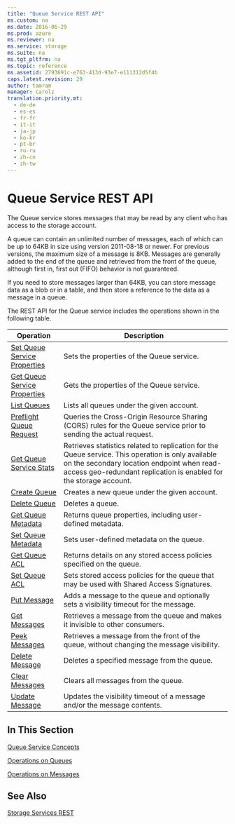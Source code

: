 ```yaml
---
title: "Queue Service REST API"
ms.custom: na
ms.date: 2016-06-29
ms.prod: azure
ms.reviewer: na
ms.service: storage
ms.suite: na
ms.tgt_pltfrm: na
ms.topic: reference
ms.assetid: 2793691c-e763-413d-93e7-e111312d5f4b
caps.latest.revision: 29
author: tamram
manager: carolz
translation.priority.mt: 
  - de-de
  - es-es
  - fr-fr
  - it-it
  - ja-jp
  - ko-kr
  - pt-br
  - ru-ru
  - zh-cn
  - zh-tw
---
```

# Queue Service REST API
The Queue service stores messages that may be read by any client who has access to the storage account.  
  
 A queue can contain an unlimited number of messages, each of which can be up to 64KB in size using version 2011-08-18 or newer. For previous versions, the maximum size of a message is 8KB. Messages are generally added to the end of the queue and retrieved from the front of the queue, although first in, first out (FIFO) behavior is not guaranteed.  
  
 If you need to store messages larger than 64KB, you can store message data as a blob or in a table, and then store a reference to the data as a message in a queue.  
  
 The REST API for the Queue service includes the operations shown in the following table.  
  
|Operation|Description|  
|---------------|-----------------|  
|[Set Queue Service Properties](Set-Queue-Service-Properties.md)|Sets the properties of the Queue service.|  
|[Get Queue Service Properties](Get-Queue-Service-Properties.md)|Gets the properties of the Queue service.|  
|[List Queues](List-Queues1.md)|Lists all queues under the given account.|  
|[Preflight Queue Request](Preflight-Queue-Request.md)|Queries the Cross-Origin Resource Sharing (CORS) rules for the Queue service prior to sending the actual request.|  
|[Get Queue Service Stats](Get-Queue-Service-Stats.md)|Retrieves statistics related to replication for the Queue service. This operation is only available on the secondary location endpoint when read-access geo-redundant replication is enabled for the storage account.|  
|[Create Queue](Create-Queue4.md)|Creates a new queue under the given account.|  
|[Delete Queue](Delete-Queue3.md)|Deletes a queue.|  
|[Get Queue Metadata](Get-Queue-Metadata.md)|Returns queue properties, including user-defined metadata.|  
|[Set Queue Metadata](Set-Queue-Metadata.md)|Sets user-defined metadata on the queue.|  
|[Get Queue ACL](Get-Queue-ACL.md)|Returns details on any stored access policies specified on the queue.|  
|[Set Queue ACL](Set-Queue-ACL.md)|Sets stored access policies for the queue that may be used with Shared Access Signatures.|  
|[Put Message](Put-Message.md)|Adds a message to the queue and optionally sets a visibility timeout for the message.|  
|[Get Messages](Get-Messages.md)|Retrieves a message from the queue and makes it invisible to other consumers.|  
|[Peek Messages](Peek-Messages.md)|Retrieves a message from the front of the queue, without changing the message visibility.|  
|[Delete Message](Delete-Message2.md)|Deletes a specified message from the queue.|  
|[Clear Messages](Clear-Messages.md)|Clears all messages from the queue.|  
|[Update Message](Update-Message.md)|Updates the visibility timeout of a message and/or the message contents.|  
  
## In This Section  
 [Queue Service Concepts](Queue-Service-Concepts.md)  
  
 [Operations on Queues](Operations-on-Queues.md)  
  
 [Operations on Messages](Operations-on-Messages.md)  
  
## See Also  
 [Storage Services REST](Azure-Storage-Services-REST-API-Reference.md)
